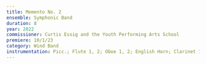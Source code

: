 ```yaml
---
title: Memento No. 2
ensemble: Symphonic Band
duration: 8
year: 2022
commissioner: Curtis Essig and the Youth Performing Arts School
premiere: 10/1/23
category: Wind Band
instrumentation: Picc.; Flute 1, 2; Oboe 1, 2; English Horn; Clarinet 1, 2, 3 (2 players each); Bass Cl.; Bsn. 1, 2; Alto Sax. 1m 2; Ten. Sax.; Bari. Sax; Bb Trumpet 1, 2, 3; F Horn 1, 2; Tbn. 1, 2; Bass tbn.; Euph.; timp.; Perc. 1, 2, 3; Piano
---
```

